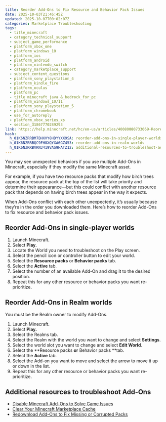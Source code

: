 ```yaml
---
title: Reorder Add-Ons to Fix Resource and Behavior Pack Issues
date: 2025-10-03T21:46:45Z
updated: 2025-10-07T00:02:07Z
categories: Marketplace Troubleshooting
tags:
  - title_minecraft
  - category_technical_support
  - subject_game_performance
  - platform_xbox_one
  - platform_windows_10
  - platform_ios
  - platform_android
  - platform_nintendo_switch
  - category_marketplace_support
  - subject_content_questions
  - platform_sony_playstation_4
  - platform_kindle_fire
  - platform_oculus
  - platform_pc
  - title_minecraft_java_&_bedrock_for_pc
  - platform_windows_10/11
  - platform_sony_playstation_5
  - platform_chromebook
  - use_for_autoreply
  - platform_xbox_series_xs
  - section_31867770289293
link: https://help.minecraft.net/hc/en-us/articles/40080080733069-Reorder-Add-Ons-to-Fix-Resource-and-Behavior-Pack-Issues
hash:
  h_01K6NZRRBM7BHXVY8HDYYXX9SA: reorder-add-ons-in-single-player-worlds
  h_01K6NZRRBQC9FH8XQYXA6GZ453: reorder-add-ons-in-realm-worlds
  h_01K6NZRRBVRN3419VAS9HATZ12: additional-resources-to-troubleshoot-add-ons
---
```


You may see unexpected behaviors if you use multiple Add-Ons in Minecraft, especially if they modify the same Minecraft asset.

For example, if you have two resource packs that modify how birch trees appear, the resource pack at the top of the list will take priority and determine their appearance—but this could conflict with another resource pack that depends on having birch trees appear in the way it expects.

When Add-Ons conflict with each other unexpectedly, it’s usually because they’re in the order you downloaded them. Here’s how to reorder Add-Ons to fix resource and behavior pack issues.

## Reorder Add-Ons in single-player worlds

1.  Launch Minecraft.
2.  Select **Play**.
3.  Locate the World you need to troubleshoot on the Play screen.
4.  Select the pencil icon or controller button to edit your world.
5.  Select the **Resource packs** or **Behavior packs** tab.
6.  Select the **Active** tab.
7.  Select the number of an available Add-On and drag it to the desired position.
8.  Repeat this for any other resource or behavior packs you want re-prioritize.

## Reorder Add-Ons in Realm worlds

You must be the Realm owner to modify Add-Ons.

1.  Launch Minecraft.
2.  Select **Play.**
3.  Select the Realms tab.
4.  Select the Realm with the world you want to change and select **Settings**.
5.  Select the world slot you want to change and select **Edit World**.
6.  Select the **Resource packs **or** Behavior packs **tab.
7.  Select the **Active** tab.
8.  Select the Add-on you want to move and select the arrow to move it up or down in the list.
9.  Repeat this for any other resource or behavior packs you want re-prioritize.

## Additional resources to troubleshoot Add-Ons

- [Disable Minecraft Add-Ons to Solve Game Issues](./Disable-Minecraft-Add-Ons-to-Solve-Game-Issues.md)
- [Clear Your Minecraft Marketplace Cache](./Clear-Your-Minecraft-Marketplace-Cache.md)
- [Redownload Add-Ons to Fix Missing or Corrupted Packs](./Get-Help-with-Minecraft-Add-Ons.md)
